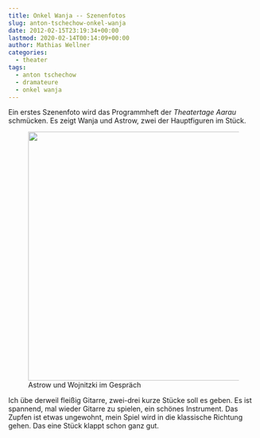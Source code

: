 ```yaml
---
title: Onkel Wanja -- Szenenfotos
slug: anton-tschechow-onkel-wanja
date: 2012-02-15T23:19:34+00:00
lastmod: 2020-02-14T00:14:09+00:00
author: Mathias Wellner
categories:
  - theater
tags:
  - anton tschechow
  - dramateure
  - onkel wanja
---
```

Ein erstes Szenenfoto wird das Programmheft der _Theatertage Aarau_ schmücken. Es zeigt Wanja und Astrow, zwei der Hauptfiguren im Stück. 

<figure style="max-width: 500px">
  <img src="https://lh6.googleusercontent.com/-eCp4QUXCqX4/T0Vf9FbMS_I/AAAAAAAAAVg/wmkn1mcHkb0/s800/aarau.jpg" height="500" width="500" />
  <figcaption>Astrow und Wojnitzki im Gespräch</figure>
</figure>

Ich übe derweil fleißig Gitarre, zwei-drei kurze Stücke soll es geben. Es ist spannend, mal wieder Gitarre zu spielen, ein schönes Instrument. Das Zupfen ist etwas ungewohnt, mein Spiel wird in die klassische Richtung gehen. Das eine Stück klappt schon ganz gut.
